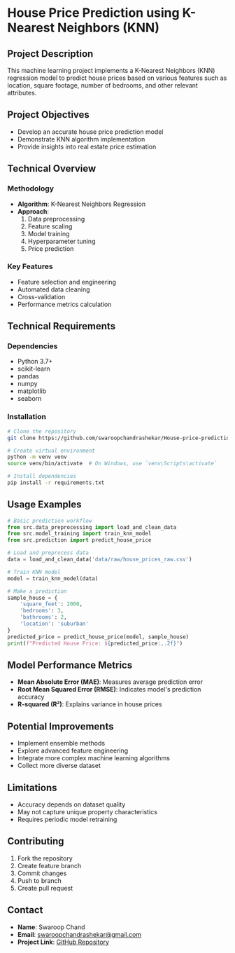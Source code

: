 # House Price Prediction using K-Nearest Neighbors (KNN)

## Project Description
This machine learning project implements a K-Nearest Neighbors (KNN) regression model to predict house prices based on various features such as location, square footage, number of bedrooms, and other relevant attributes.

## Project Objectives
- Develop an accurate house price prediction model
- Demonstrate KNN algorithm implementation
- Provide insights into real estate price estimation

## Technical Overview

### Methodology
- **Algorithm**: K-Nearest Neighbors Regression
- **Approach**: 
  1. Data preprocessing
  2. Feature scaling
  3. Model training
  4. Hyperparameter tuning
  5. Price prediction

### Key Features
- Feature selection and engineering
- Automated data cleaning
- Cross-validation
- Performance metrics calculation

## Technical Requirements
### Dependencies
- Python 3.7+
- scikit-learn
- pandas
- numpy
- matplotlib
- seaborn

### Installation
```bash
# Clone the repository
git clone https://github.com/swaroopchandrashekar/House-price-prediction-using-KNN.git

# Create virtual environment
python -m venv venv
source venv/bin/activate  # On Windows, use `venv\Scripts\activate`

# Install dependencies
pip install -r requirements.txt
```


## Usage Examples
```python
# Basic prediction workflow
from src.data_preprocessing import load_and_clean_data
from src.model_training import train_knn_model
from src.prediction import predict_house_price

# Load and preprocess data
data = load_and_clean_data('data/raw/house_prices_raw.csv')

# Train KNN model
model = train_knn_model(data)

# Make a prediction
sample_house = {
    'square_feet': 2000,
    'bedrooms': 3,
    'bathrooms': 2,
    'location': 'suburban'
}
predicted_price = predict_house_price(model, sample_house)
print(f"Predicted House Price: ${predicted_price:,.2f}")
```

## Model Performance Metrics
- **Mean Absolute Error (MAE)**: Measures average prediction error
- **Root Mean Squared Error (RMSE)**: Indicates model's prediction accuracy
- **R-squared (R²)**: Explains variance in house prices

## Potential Improvements
- Implement ensemble methods
- Explore advanced feature engineering
- Integrate more complex machine learning algorithms
- Collect more diverse dataset

## Limitations
- Accuracy depends on dataset quality
- May not capture unique property characteristics
- Requires periodic model retraining

## Contributing
1. Fork the repository
2. Create feature branch
3. Commit changes
4. Push to branch
5. Create pull request


## Contact
- **Name**: Swaroop Chand
- **Email**: swaroopchandrashekar@gmail.com
- **Project Link**: [GitHub Repository](https://github.com/swaroopchandrashekar/House-price-prediction-using-KNN)
